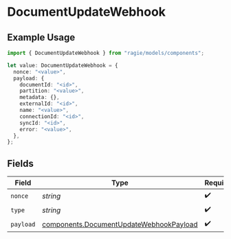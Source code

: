 # DocumentUpdateWebhook

## Example Usage

```typescript
import { DocumentUpdateWebhook } from "ragie/models/components";

let value: DocumentUpdateWebhook = {
  nonce: "<value>",
  payload: {
    documentId: "<id>",
    partition: "<value>",
    metadata: {},
    externalId: "<id>",
    name: "<value>",
    connectionId: "<id>",
    syncId: "<id>",
    error: "<value>",
  },
};
```

## Fields

| Field                                                                                              | Type                                                                                               | Required                                                                                           | Description                                                                                        |
| -------------------------------------------------------------------------------------------------- | -------------------------------------------------------------------------------------------------- | -------------------------------------------------------------------------------------------------- | -------------------------------------------------------------------------------------------------- |
| `nonce`                                                                                            | *string*                                                                                           | :heavy_check_mark:                                                                                 | N/A                                                                                                |
| `type`                                                                                             | *string*                                                                                           | :heavy_check_mark:                                                                                 | N/A                                                                                                |
| `payload`                                                                                          | [components.DocumentUpdateWebhookPayload](../../models/components/documentupdatewebhookpayload.md) | :heavy_check_mark:                                                                                 | N/A                                                                                                |
